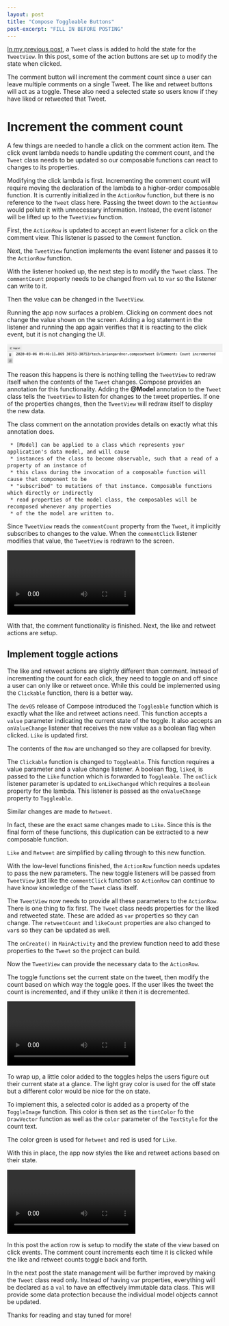 ```yaml
---
layout: post
title: "Compose Toggleable Buttons"
post-excerpt: "FILL IN BEFORE POSTING"
---
```


[In my previous post](fill_this_in), a `Tweet` class is added to hold the state for the `TweetView`. In this post, some of the action buttons are set up to modify the state when clicked.

The comment button will increment the comment count since a user can leave multiple comments on a single Tweet. The like and retweet buttons will act as a toggle. These also need a selected state so users know if they have liked or retweeted that Tweet.

# Increment the comment count

A few things are needed to handle a click on the comment action item. The click event lambda needs to handle updating the comment count, and the `Tweet` class needs to be updated so our composable functions can react to changes to its properties.

Modifying the click lambda is first. Incrementing the comment count will require moving the declaration of the lambda to a higher-order composable function. It is currently initialized in the `ActionRow` function, but there is no reference to the `Tweet` class here. Passing the tweet down to the `ActionRow` would pollute it with unnecessary information. Instead, the event listener will be lifted up to the `TweetView` function.

First, the `ActionRow` is updated to accept an event listener for a click on the comment view. This listener is passed to the `Comment` function.

<script src="https://gist.github.com/BrianGardnerAtl/015158ff2fbc21d2926b105954eece31.js"></script>

Next, the `TweetView` function implements the event listener and passes it to the `ActionRow` function.

<script src="https://gist.github.com/BrianGardnerAtl/1dc71e331eb13003e9ccf65a246c07b7.js"></script>

With the listener hooked up, the next step is to modify the `Tweet` class. The `commentCount` property needs to be changed from `val` to `var` so the listener can write to it.

<script src="https://gist.github.com/BrianGardnerAtl/0dc3d534e3e26487f430a1cbee126cb5.js"></script>

Then the value can be changed in the `TweetView`.

<script src="https://gist.github.com/BrianGardnerAtl/212a805371242c9af4ebbfc96583ebfc.js"></script>

Running the app now surfaces a problem. Clicking on comment does not change the value shown on the screen. Adding a log statement in the listener and running the app again verifies that it is reacting to the click event, but it is not changing the UI.

<script src="https://gist.github.com/BrianGardnerAtl/e6bce9738d8c733586fd25ea7a1126d3.js"></script>

<img class="post-image" src="/assets/images/compose_5/comment_listener_log.png" alt="Log statement printed after clicking on the comment action item"/>

The reason this happens is there is nothing telling the `TweetView` to redraw itself when the contents of the `Tweet` changes. Compose provides an annotation for this functionality. Adding the **@Model** annotation to the `Tweet` class tells the `TweetView` to listen for changes to the tweet properties. If one of the properties changes, then the `TweetView` will redraw itself to display the new data.

<script src="https://gist.github.com/BrianGardnerAtl/be47e2519f7a6ac5cdc6b3103ed86b3d.js"></script>

The class comment on the annotation provides details on exactly what this annotation does.

```
 * [Model] can be applied to a class which represents your application's data model, and will cause
 * instances of the class to become observable, such that a read of a property of an instance of
 * this class during the invocation of a composable function will cause that component to be
 * "subscribed" to mutations of that instance. Composable functions which directly or indirectly
 * read properties of the model class, the composables will be recomposed whenever any properties
 * of the the model are written to.
```

Since `TweetView` reads the `commentCount` property from the `Tweet`, it implicitly subscribes to changes to the value. When the `commentClick` listener modifies that value, the `TweetView` is redrawn to the screen.

<div class="center-screenshot">
    <video class="post-emulator-recording" controls preload="auto">
        <source src="/assets/images/compose_5/comment_count_increment.webm" type="video/webm">
        Emulator screen recording of the comment count incrementing on click.
    </video>
</div>

With that, the comment functionality is finished. Next, the like and retweet actions are setup.

## Implement toggle actions

The like and retweet actions are slightly different than comment. Instead of incrementing the count for each click, they need to toggle on and off since a user can only like or retweet once. While this could be implemented using the `Clickable` function, there is a better way.

The `dev05` release of Compose introduced the `Toggleable` function which is exactly what the like and retweet actions need. This function accepts a `value` parameter indicating the current state of the toggle. It also accepts an `onValueChange` listener that receives the new value as a boolean flag when clicked. `Like` is updated first.

<script src="https://gist.github.com/BrianGardnerAtl/d7ba8243396ec8465f56dc95baeb0392.js"></script>

The contents of the `Row` are unchanged so they are collapsed for brevity.

The `Clickable` function is changed to `Toggleable`. This function requires a value parameter and a value change listener. A boolean flag, `liked`, is passed to the `Like` function which is forwarded to `Toggleable`. The `onClick` listener parameter is updated to `onLikeChanged` which requires a `Boolean` property for the lambda. This listener is passed as the `onValueChange` property to `Toggleable`.

Similar changes are made to `Retweet`.

<script src="https://gist.github.com/BrianGardnerAtl/4e1f776d0d9019aa792eecafce97b630.js"></script>

In fact, these are the exact same changes made to `Like`. Since this is the final form of these functions, this duplication can be extracted to a new composable function.

<script src="https://gist.github.com/BrianGardnerAtl/7c3484f0d2906c10727d6f27f8aefea2.js"></script>

`Like` and `Retweet` are simplified by calling through to this new function.

<script src="https://gist.github.com/BrianGardnerAtl/6c914bfd68807d8c3915da95b016bea6.js"></script>

With the low-level functions finished, the `ActionRow` function needs updates to pass the new parameters. The new toggle listeners will be passed from `TweetView` just like the `commentClick` function so `ActionRow` can continue to have know knowledge of the `Tweet` class itself.

<script src="https://gist.github.com/BrianGardnerAtl/c7fb738d5fcb33f49d131f233e37c80e.js"></script>

The `TweetView` now needs to provide all these parameters to the `ActionRow`. There is one thing to fix first. The `Tweet` class needs properties for the liked and retweeted state. These are added as `var` properties so they can change. The `retweetCount` and `likeCount` properties are also changed to `var`s so they can be updated as well.

<script src="https://gist.github.com/BrianGardnerAtl/041bf26144dad311f696cf9b86090868.js"></script>

The `onCreate()` in `MainActivity` and the preview function need to add these properties to the `Tweet` so the project can build.

<script src="https://gist.github.com/BrianGardnerAtl/3ed284985ecdb4b98d50ef2b515ec51b.js"></script>

<script src="https://gist.github.com/BrianGardnerAtl/88c447e7b4e98f46ea5c022d428a1590.js"></script>

Now the `TweetView` can provide the necessary data to the `ActionRow`.

<script src="https://gist.github.com/BrianGardnerAtl/b4d8a2aad6a613601bf25abed2f2553d.js"></script>

The toggle functions set the current state on the tweet, then modify the count based on which way the toggle goes. If the user likes the tweet the count is incremented, and if they unlike it then it is decremented.

<div class="center-screenshot">
    <video class="post-emulator-recording" controls preload="auto">
        <source src="/assets/images/compose_5/toggle_actions_implemented.webm" type="video/webm">
        Emulator screen recording of the retweet and like actions toggling when clicked.
    </video>
</div>

To wrap up, a little color added to the toggles helps the users figure out their current state at a glance. The light gray color is used for the off state but a different color would be nice for the on state.

To implement this, a selected color is added as a property of the `ToggleImage` function. This color is then set as the `tintColor` fo the `DrawVector` function as well as the `color` parameter of the `TextStyle` for the count text.

<script src="https://gist.github.com/BrianGardnerAtl/115ad0655b4d0472b26419ee7dbc9f86.js"></script>

The color green is used for `Retweet` and red is used for `Like`.

<script src="https://gist.github.com/BrianGardnerAtl/7233025d510c9da31a3407c485917325.js"></script>

With this in place, the app now styles the like and retweet actions based on their state.

<div class="center-screenshot">
    <video class="post-emulator-recording" controls preload="auto">
        <source src="/assets/images/compose_5/toggle_actions_styled.webm" type="video/webm">
        Emulator screen recording of the retweet and like actions toggling when clicked.
    </video>
</div>

In this post the action row is setup to modify the state of the view based on click events. The comment count increments each time it is clicked while the like and retweet counts toggle back and forth.

In the next post the state management will be further improved by making the `Tweet` class read only. Instead of having `var` properties, everything will be declared as a `val` to have an effectively immutable data class. This will provide some data protection because the individual model objects cannot be updated.

Thanks for reading and stay tuned for more!
